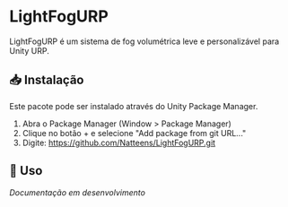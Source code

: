 # LightFogURP

LightFogURP é um sistema de fog volumétrica leve e personalizável para Unity URP.

## 📥 Instalação

Este pacote pode ser instalado através do Unity Package Manager.

1. Abra o Package Manager (Window > Package Manager)
2. Clique no botão + e selecione "Add package from git URL..."
3. Digite: https://github.com/Natteens/LightFogURP.git

## 🚀 Uso

*Documentação em desenvolvimento*
